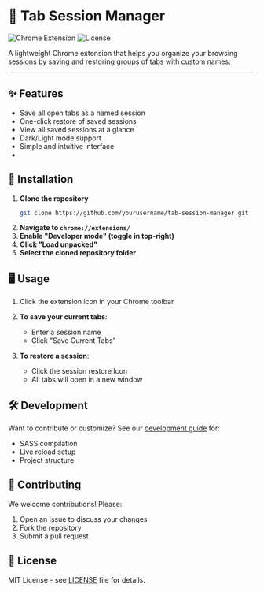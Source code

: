 # 🔖 Tab Session Manager
![Chrome Extension](https://img.shields.io/badge/Chrome-Extension-yellowgreen)
![License](https://img.shields.io/badge/License-MIT-blue)

A lightweight Chrome extension that helps you organize your browsing
sessions by saving and restoring groups of tabs with custom names.

-----
## ✨ Features

- Save all open tabs as a named session
- One-click restore of saved sessions
- View all saved sessions at a glance
- Dark/Light mode support
- Simple and intuitive interface
-
## 🚀 Installation

1. **Clone the repository**
   ```bash
   git clone https://github.com/yourusername/tab-session-manager.git
   ```
2. **Navigate to ```chrome://extensions/```**
3. **Enable "Developer mode" (toggle in top-right)**
4. **Click "Load unpacked"**
5. **Select the cloned repository folder**

## 🖥️ Usage

1. Click the extension icon in your Chrome toolbar

2. **To save your current tabs**:
   - Enter a session name
   - Click "Save Current Tabs"

3. **To restore a session**:
   - Click the session restore Icon
   - All tabs will open in a new window

## 🛠 Development

Want to contribute or customize? See our [development guide](DEVELOPMENT.md) for:
- SASS compilation
- Live reload setup
- Project structure


## 🤝 Contributing

We welcome contributions! Please:
1. Open an issue to discuss your changes
2. Fork the repository
3. Submit a pull request

## 📜 License

MIT License - see [LICENSE](LICENSE) file for details.